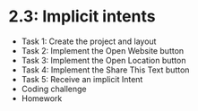 # 2.3: Implicit intents

* Task 1: Create the project and layout
* Task 2: Implement the Open Website button
* Task 3: Implement the Open Location button
* Task 4: Implement the Share This Text button
* Task 5: Receive an implicit Intent
* Coding challenge
* Homework